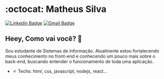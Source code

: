 # :octocat: Matheus Silva

[![Linkedin Badge](https://img.shields.io/badge/-LinkedIn-blue?style=flat-square&logo=Linkedin&logoColor=white&link=https://www.linkedin.com/in/matheus-oliveira-b49904169/)](https://www.linkedin.com/in/matheus-oliveira-b49904169/)
[![Gmail Badge](https://img.shields.io/badge/-Gmail-c14438?style=flat-square&logo=Gmail&logoColor=white&link=mailto:hedenica@gmail.com)](mailto:devmosilva@gmail.com)

## Heey, Como vai você?  👋

Sou estudante de Sistemas de informação. Atualmente estou fortalecendo meus conhecimento no front-end e conhecendo um pouco mais sobre o back-end, buscando entender o funcionamento de toda uma aplicação.

- ⚛ Techs: html, css, javascript, nodejs, react...

